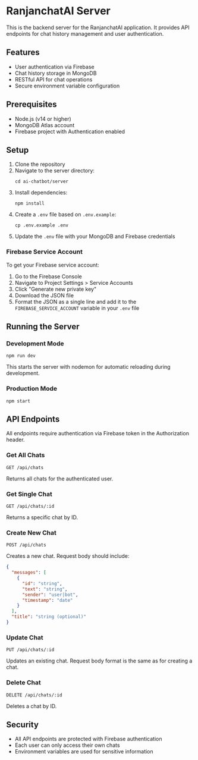 # RanjanchatAI Server

This is the backend server for the RanjanchatAI application. It provides API endpoints for chat history management and user authentication.

## Features

- User authentication via Firebase
- Chat history storage in MongoDB
- RESTful API for chat operations
- Secure environment variable configuration

## Prerequisites

- Node.js (v14 or higher)
- MongoDB Atlas account
- Firebase project with Authentication enabled

## Setup

1. Clone the repository
2. Navigate to the server directory:
   ```
   cd ai-chatbot/server
   ```
3. Install dependencies:
   ```
   npm install
   ```
4. Create a `.env` file based on `.env.example`:
   ```
   cp .env.example .env
   ```
5. Update the `.env` file with your MongoDB and Firebase credentials

### Firebase Service Account

To get your Firebase service account:

1. Go to the Firebase Console
2. Navigate to Project Settings > Service Accounts
3. Click "Generate new private key"
4. Download the JSON file
5. Format the JSON as a single line and add it to the `FIREBASE_SERVICE_ACCOUNT` variable in your `.env` file

## Running the Server

### Development Mode

```
npm run dev
```

This starts the server with nodemon for automatic reloading during development.

### Production Mode

```
npm start
```

## API Endpoints

All endpoints require authentication via Firebase token in the Authorization header.

### Get All Chats

```
GET /api/chats
```

Returns all chats for the authenticated user.

### Get Single Chat

```
GET /api/chats/:id
```

Returns a specific chat by ID.

### Create New Chat

```
POST /api/chats
```

Creates a new chat. Request body should include:

```json
{
  "messages": [
    {
      "id": "string",
      "text": "string",
      "sender": "user|bot",
      "timestamp": "date"
    }
  ],
  "title": "string (optional)"
}
```

### Update Chat

```
PUT /api/chats/:id
```

Updates an existing chat. Request body format is the same as for creating a chat.

### Delete Chat

```
DELETE /api/chats/:id
```

Deletes a chat by ID.

## Security

- All API endpoints are protected with Firebase authentication
- Each user can only access their own chats
- Environment variables are used for sensitive information
